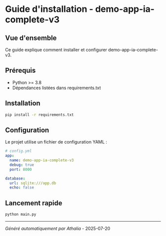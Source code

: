 # Guide d'installation - demo-app-ia-complete-v3

## Vue d'ensemble

Ce guide explique comment installer et configurer demo-app-ia-complete-v3.

## Prérequis

- Python >= 3.8
- Dépendances listées dans requirements.txt

## Installation

```bash
pip install -r requirements.txt
```

## Configuration

Le projet utilise un fichier de configuration YAML :

```yaml
# config.yml
app:
  name: demo-app-ia-complete-v3
  debug: true
  port: 8000

database:
  url: sqlite:///app.db
  echo: false
```

## Lancement rapide

```bash
python main.py
```

---
*Généré automatiquement par Athalia* - 2025-07-20
